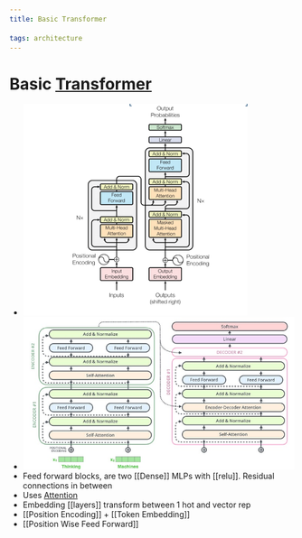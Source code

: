```yaml
---
title: Basic Transformer

tags: architecture 
---
```


# Basic [Transformer](Transformer.md)
- ![im](assets/Pasted%20image%2020220307183126.png)
- ![](assets/Pasted%20image%2020220621164717.jpg)
- Feed forward blocks, are two [[Dense]] MLPs with [[relu]]. Residual connections in between
- Uses [Attention](Attention.md)
- Embedding [[layers]] transform between 1 hot and vector rep
- [[Position Encoding]] + [[Token Embedding]]
- [[Position Wise Feed Forward]]














